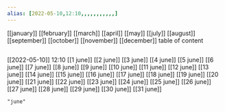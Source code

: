```yaml
---
alias: [2022-05-10,12:10,,,,,,,,,,,]
---
```

[[january]] [[february]] [[march]] [[april]] [[may]] [[july]] [[august]] [[september]] [[october]] [[november]] [[december]]
table of content
```toc
```

[[2022-05-10]] 12:10
[[1 june]]
[[2 june]]
[[3 june]]
[[4 june]]
[[5 june]]
[[6 june]]
[[7 june]]
[[8 june]]
[[9 june]]
[[10 june]]
[[11 june]]
[[12 june]]
[[13 june]]
[[14 june]]
[[15 june]]
[[16 june]]
[[17 june]]
[[18 june]]
[[19 june]]
[[20 june]]
[[21 june]]
[[22 june]]
[[23 june]]
[[24 june]]
[[25 june]]
[[26 june]]
[[27 june]]
[[28 june]]
[[29 june]]
[[30 june]]
[[31 june]]
```query
"june"
```